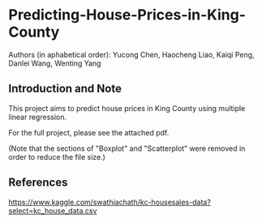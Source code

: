 # Predicting-House-Prices-in-King-County
Authors (in aphabetical order): Yucong Chen, Haocheng Liao, Kaiqi Peng, Danlei Wang, Wenting Yang

## Introduction and Note
This project aims to predict house prices in King County using multiple linear regression.

For the full project, please see the attached pdf.

(Note that the sections of "Boxplot" and "Scatterplot" were removed in order to reduce the file size.)

## References
https://www.kaggle.com/swathiachath/kc-housesales-data?select=kc_house_data.csv
